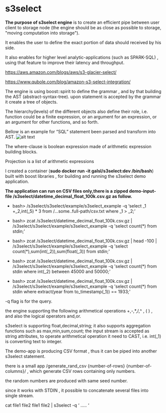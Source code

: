 # s3select
**The purpose of s3select engine** is to create an efficient pipe between user client to storage node (the engine should be as close as possible to storage, "moving computation into storage").

It enables the user to define the exact portion of data should received by his side.

It also enables for higher level analytic-applications (such as SPARK-SQL) , using that feature to improve their latency and throughput.

https://aws.amazon.com/blogs/aws/s3-glacier-select/

https://www.qubole.com/blog/amazon-s3-select-integration/

The engine is using boost::spirit to define the grammar , and by that building the AST (abstract-syntax-tree). upon statement is accepted by the grammar it create a tree of objects.

The hierarchy(levels) of the different objects also define their role, i.e. function could be a finite expression, or an argument for an expression, or an argument for other functions, and so forth.

Bellow is an example for “SQL” statement been parsed and transform into AST.
![alt text](/s3select-parse-s.png)

The where-clause is boolean expression made of arithmetic expression building blocks.

Projection is a list of arithmetic expressions

I created a container (**sudo docker run -it galsl/s3select:dev /bin/bash**) built with boost libraries , for building and running the s3select demo application.

**The application can run on CSV files only,there is a zipped demo-input-file /s3select/datetime_decimal_float_100k.csv.gz as follow.**

* bash> /s3select/s3select/example/s3select_example -q ‘select _1 +_2,int(_5) * 3 from /...some..full-path/csv.txt where _1 > _2;’

* bash> zcat /s3select/datetime_decimal_float_100k.csv.gz | /s3select/s3select/example/s3select_example -q 'select count(*) from stdin;'

* bash> zcat /s3select/datetime_decimal_float_100k.csv.gz | head -100 | /s3select/s3select/example/s3select_example -q 'select count(*),sum(int(_2)),sum(float(_3)) from stdin;'
 
* bash> zcat /s3select/datetime_decimal_float_100k.csv.gz | /s3select/s3select/example/s3select_example -q 'select count(*) from stdin where int(_2) between 45000 and 50000;'

* bash> zcat /s3select/datetime_decimal_float_100k.csv.gz | /s3select/s3select/example/s3select_example -q 'select count(*) from stdin  where extract(year from to_timestamp(_1)) == 1933;'

-q flag is for the query.

the engine supporting the following arithmetical operations +,-,*,/,^ , ( ) , and also the logical operators and,or.

s3select is supporting float,decimal,string; it also supports aggregation functions such as max,min,sum,count; the input stream is accepted as string attributes, to operate arithmetical operation it need to CAST, i.e. int(_1) is converting text to integer.

The demo-app is producing CSV format , thus it can be piped into another s3select statement.

there is a small app /generate_rand_csv {number-of-rows} {number-of-columns}/ , which generate CSV rows containing only numbers.

the random numbers are produced with same seed number.

since it works with STDIN , it possible to concatenate several files into single stream.

cat file1 file2 file1 file2 | s3select -q ‘ ….. ‘
